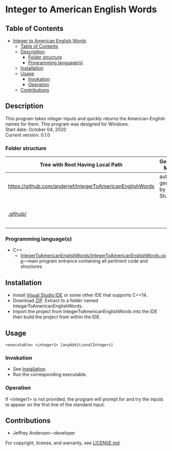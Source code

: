 # Integer to American English Words

## Table of Contents

- [Integer to American English Words](#integer-to-american-english-words)
  - [Table of Contents](#table-of-contents)
  - [Description](#description)
    - [Folder structure](#folder-structure)
    - [Programming language(s)](#programming-languages)
  - [Installation](#installation)
  - [Usage](#usage)
    - [Invokation](#invokation)
    - [Operation](#operation)
  - [Contributions](#contributions)

## Description

This program takes integer inputs and quickly returns the American-English names for them. This program was designed for Windows.  
Start date: October 04, 2020  
Current version: 0.1.0  

### Folder structure

| Tree with Root Having Local Path | Generation Method | Description |
| -------------------------------- | ----------------- | ----------- |
| <https://github.com/anderjef/IntegerToAmericanEnglishWords> | auto-generated by Visual Studio IDE | <!-- --> |
| [.github/](.github/) | <!-- --> | holds GitHub-specific documents |

### Programming language(s)

- C++
  - [IntegerToAmericanEnglishWords/IntegerToAmericanEnglishWords.cpp](IntegerToAmericanEnglishWords/IntegerToAmericanEnglishWords.cpp)&mdash;main program entrance containing all pertinent code and structures

## Installation

- Install [Visual Studio IDE](https://visualstudio.microsoft.com/downloads/) or some other IDE that supports C++14.
- Download [ZIP](https://github.com/anderjef/IntegerToAmericanEnglishWords/archive/main.zip). Extract to a folder named IntegerToAmericanEnglishWords.
- Import the project from IntegerToAmericanEnglishWords into the IDE then build the project from within the IDE.

## Usage

`<executable> <integer1> [anyAdditionalIntegers]`

### Invokation

- See [Installation](#installation).
- Run the corresponding executable.

### Operation

If \<integer1\> is not provided, the program will prompt for and try the inputs to appear on the first line of the standard input.

## Contributions

- Jeffrey Andersen&mdash;developer

For copyright, license, and warranty, see [LICENSE.md](LICENSE.md).

